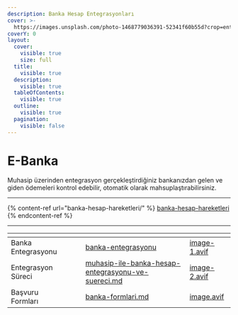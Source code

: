 ```yaml
---
description: Banka Hesap Entegrasyonları
cover: >-
  https://images.unsplash.com/photo-1468779036391-52341f60b55d?crop=entropy&cs=srgb&fm=jpg&ixid=M3wxOTcwMjR8MHwxfHNlYXJjaHwyfHxmb2xkZXJzfGVufDB8fHx8MTcxMjU4MjA3Nnww&ixlib=rb-4.0.3&q=85
coverY: 0
layout:
  cover:
    visible: true
    size: full
  title:
    visible: true
  description:
    visible: true
  tableOfContents:
    visible: true
  outline:
    visible: true
  pagination:
    visible: false
---
```


# E-Banka

Muhasip üzerinden entegrasyon gerçekleştirdiğiniz bankanızdan gelen ve giden ödemeleri kontrol edebilir, otomatik olarak mahsuplaştırabilirsiniz.&#x20;

***

{% content-ref url="banka-hesap-hareketleri/" %}
[banka-hesap-hareketleri](banka-hesap-hareketleri/)
{% endcontent-ref %}

***

<table data-view="cards"><thead><tr><th></th><th></th><th></th><th data-hidden data-card-target data-type="content-ref"></th><th data-hidden data-card-cover data-type="files"></th></tr></thead><tbody><tr><td>Banka Entegrasyonu</td><td></td><td></td><td><a href="banka-entegrasyonu/">banka-entegrasyonu</a></td><td><a href="../../.gitbook/assets/image-1.avif">image-1.avif</a></td></tr><tr><td>Entegrasyon Süreci</td><td></td><td></td><td><a href="banka-entegrasyonu/muhasip-ile-banka-hesap-entegrasyonu-ve-suereci.md">muhasip-ile-banka-hesap-entegrasyonu-ve-suereci.md</a></td><td><a href="../../.gitbook/assets/image-2.avif">image-2.avif</a></td></tr><tr><td>Başvuru Formları</td><td></td><td></td><td><a href="banka-formlari.md">banka-formlari.md</a></td><td><a href="../../.gitbook/assets/image.avif">image.avif</a></td></tr></tbody></table>
